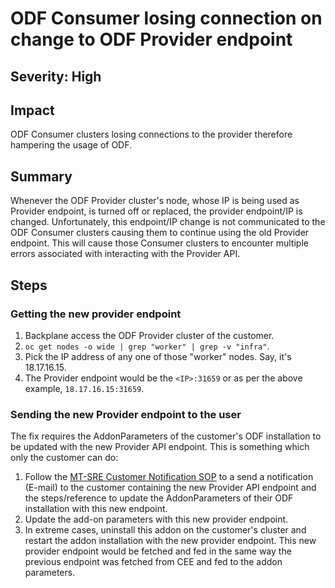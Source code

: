 # ODF Consumer losing connection on change to ODF Provider endpoint

## Severity: High

## Impact

ODF Consumer clusters losing connections to the provider therefore hampering the usage of ODF.

## Summary

Whenever the ODF Provider cluster's node, whose IP is being used as Provider endpoint, is turned off or replaced, the provider endpoint/IP is changed. Unfortunately, this endpoint/IP change is not communicated to the ODF Consumer clusters causing them to continue using the old Provider endpoint. This will cause those Consumer clusters to encounter multiple errors associated with interacting with the Provider API.

## Steps

### Getting the new provider endpoint

1. Backplane access the ODF Provider cluster of the customer. 
2. `oc get nodes -o wide | grep "worker" | grep -v "infra"`.
3. Pick the IP address of any one of those "worker" nodes. Say, it's 18.17.16.15.
4. The Provider endpoint would be the `<IP>:31659` or as per the above example, `18.17.16.15:31659`.

### Sending the new Provider endpoint to the user

The fix requires the AddonParameters of the customer's ODF installation to be updated with the new Provider API endpoint. This is something which only the customer can do:

1. Follow the [MT-SRE Customer Notification SOP](#https://gitlab.cee.redhat.com/service/managed-tenants-sops/-/blob/main/MT-SRE/sops/mt-sre-customer-notification.md) to a send a notification (E-mail) to the customer containing the new Provider API endpoint and the steps/reference to update the AddonParameters of their ODF installation with this new endpoint.
2. Update the add-on parameters with this new provider endpoint.
3. In extreme cases, uninstall this addon on the customer's cluster and restart the addon installation with the new provider endpoint. This new provider endpoint would be fetched and fed in the same way the previous endpoint was fetched from CEE and fed to the addon parameters.
